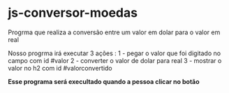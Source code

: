 # js-conversor-moedas
 Progrma que realiza a conversão entre um valor em 
 dolar para o valor em real

 Nosso progrma irá executar 3 ações :
 1 - pegar o valor que foi digitado no campo com id #valor 
 2 - converter o valor de dolar para real 
 3 - mostrar o valor no h2 com id #valorconvertido

 **Esse programa será execultado quando a pessoa clicar no  botão**
 

